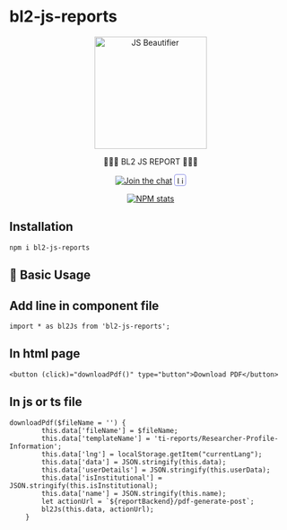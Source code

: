 # bl2-js-reports

<p align="center"><img src="https://bdprescription.com/npm-package/01.svg" height="200px" align="center" alt="JS Beautifier"></p>

<p align="center">💞️💞️💞️ BL2 JS REPORT 💞️💞️💞️</p>
<p align="center"><a href="#">
    <img alt="Join the chat" src="https://bdprescription.com/npm-package/JoinChat.svg"></a>
    <a href="https://www.linkedin.com/in/bulbulsarker/" target="_blank">
    <img alt="Linkedin Follow" src="linkedin.svg" style="height: 13px; border: 1px solid #878ae5; padding: 3px; border-radius: 4px; ">
  </a>
</p>  
<p align="center"><a href="https://www.npmjs.org/package/js-beautify" target="_blank"><img alt="NPM stats" src="install.png"></a></p>
  
  ## Installation

  ```
npm i bl2-js-reports
```

## 💞️ Basic Usage

## Add line in component file
```
import * as bl2Js from 'bl2-js-reports';
```

## In html page
```
<button (click)="downloadPdf()" type="button">Download PDF</button>
```

## In js or ts file
```
downloadPdf($fileName = '') {
        this.data['fileName'] = $fileName;
        this.data['templateName'] = 'ti-reports/Researcher-Profile-Information';
        this.data['lng'] = localStorage.getItem("currentLang");
        this.data['data'] = JSON.stringify(this.data);
        this.data['userDetails'] = JSON.stringify(this.userData);
        this.data['isInstitutional'] = JSON.stringify(this.isInstitutional);
        this.data['name'] = JSON.stringify(this.name);
        let actionUrl = `${reportBackend}/pdf-generate-post`;
        bl2Js(this.data, actionUrl);
    }
```